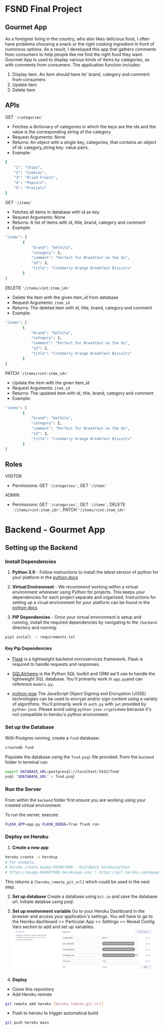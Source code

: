 # FSND Final Project

## Gourmet App
As a foreigner living in the country, who also likes delicious food, I often have problems choosing a snack or the right cooking ingredient in front of numorous options. As a result, I developed this app that gathers comments from consumers to help people like me find the right food they want.
Gourmet App is used to display various kinds of items by categories, as with comments from consumers. The application function includes:
1. Display item. An item should have its' brand, category and comment from consumers
2. Update item
3. Delete item

## APIs
GET `'/categories'`
- Fetches a dictionary of categories in which the keys are the ids and the value is the corresponding string of the category
- Request Arguments: None
- Returns: An object with a single key, categories, that contains an object of id: category_string key: value pairs.
- Example:
```bash
{
    "1": "Chips",
    "2": "Cookies",
    "3": "Dried Fruits",
    "4": "Popcorn",
    "5": "Pretzels"
}
```

GET `'/items'`
- Fetches all items in database with id as key
- Request Arguments: None
- Returns: A list of items with id, title, brand, category and comment
- Example:
```bash
"items": [
        {
            "brand": "belVita",
            "category": 2,
            "comment": "Perfect for Breakfast on the Go",
            "id": 2,
            "title": "Cranberry Orange Breakfast Biscuits"
        }
]
```

DELETE `'/items/<int:item_id>'`
- Delete the item with the given item_id from database
- Request Arguments: `item_id`
- Returns: The deleted item with id, title, brand, category and comment
- Example:
```bash
"items": [
        {
            "brand": "belVita",
            "category": 2,
            "comment": "Perfect for Breakfast on the Go",
            "id": 2,
            "title": "Cranberry Orange Breakfast Biscuits"
        }
]
```

PATCH `'/items/<int:item_id>'`
- Update the item with the given item_id
- Request Arguments: `item_id`
- Returns: The updated item with id, title, brand, category and comment
- Example:
```bash
"items": [
        {
            "brand": "belVita",
            "category": 2,
            "comment": "Perfect for Breakfast on the Go",
            "id": 2,
            "title": "Cranberry Orange Breakfast Biscuits"
        }
]
```

## Roles
VISITOR
- Permissions: GET `'/categories'`, GET `'/items'`

ADMIN
- Permissions: GET `'/categories'`, GET `'/items'`, DELETE `'/items/<int:item_id>'`, PATCH `'/items/<int:item_id>'`


# Backend - Gourmet App

## Setting up the Backend

### Install Dependencies

1. **Python 3.9** - Follow instructions to install the latest version of python for your platform in the [python docs](https://docs.python.org/3/using/unix.html#getting-and-installing-the-latest-version-of-python)

2. **Virtual Environment** - We recommend working within a virtual environment whenever using Python for projects. This keeps your dependencies for each project separate and organized. Instructions for setting up a virual environment for your platform can be found in the [python docs](https://packaging.python.org/guides/installing-using-pip-and-virtual-environments/)

3. **PIP Dependencies** - Once your virtual environment is setup and running, install the required dependencies by navigating to the `/backend` directory and running:

```bash
pip3 install -r requirements.txt
```

#### Key Pip Dependencies

- [Flask](http://flask.pocoo.org/) is a lightweight backend microservices framework. Flask is required to handle requests and responses.

- [SQLAlchemy](https://www.sqlalchemy.org/) is the Python SQL toolkit and ORM we'll use to handle the lightweight SQL database. You'll primarily work in `app.py`and can reference `models.py`.

- [python-jose](https://pypi.org/project/python-jose/) The JavaScript Object Signing and Encryption (JOSE) technologies can be used to encrypt and/or sign content using a variety of algorithms. You'll primarily work in `auth.py` with `jwt` provided by `python-jose`. Please avoid using `python-jose-cryptodome` because it's not compatible to heroku's python environment.


### Set up the Database

With Postgres running, create a `fsnd` database:

```bash
createdb fsnd
```

Populate the database using the `fsnd.psql` file provided. From the `backend` folder in terminal run:

```bash
export DATABASE_URL=postgresql://localhost:5432/fsnd
psql "$DATABASE_URL" < fsnd.psql
```

### Run the Server

From within the `backend` folder first ensure you are working using your created virtual environment.

To run the server, execute:

```bash
FLASK_APP=app.py FLASK_DEBUG=True flask run
```

### Deploy on Heroku

1. **Create a new app**
```bash
heroku create -a heroksp
# For example, 
# heroku create myapp-663697908 --buildpack heroku/python
# https://myapp-663697908.herokuapp.com/ | https://git.heroku.com/myapp-663697908.git
```
This returns a `[heroku_remote_git_url]` which could be used in the next step.

2. **Set up database**
Create a database using `bit.io` and save the database url. Initiate databse using psql.

3. **Set up environment variable**
 Go to your Heroku Dashboard in the browser and access your application's settings. You will have to go to the Heroku dashboard >> Particular App >> Settings >> Reveal Config Vars section to add and set up variables.
![alt text](heroku_variables.png "Environment Variables in Heroku")

4. **Deploy**
* Clone this repository
* Add Heroku remote
```bash
git remote add heroku [heroku_remote_git_url]
```
* Push to heroku to trigger automatical build
```bash
git push heroku main
```

